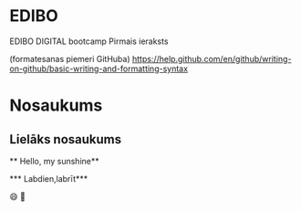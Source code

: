 # EDIBO
EDIBO DIGITAL bootcamp
Pirmais ieraksts 

(formatesanas piemeri GitHuba)  https://help.github.com/en/github/writing-on-github/basic-writing-and-formatting-syntax

# Nosaukums
## Lielāks nosaukums 

** Hello, my sunshine** 

*** Labdien,labrīt***

:smile: 
:punch: 


